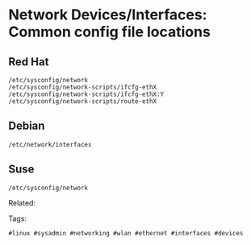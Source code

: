# Network Devices/Interfaces: Common config file locations

## Red Hat

```
/etc/sysconfig/network
/etc/sysconfig/network-scripts/ifcfg-ethX
/etc/sysconfig/network-scripts/ifcfg-ethX:Y
/etc/sysconfig/network-scripts/route-ethX
```

## Debian

```
/etc/network/interfaces
```

## Suse

```
/etc/sysconfig/network
```

Related:



Tags:

    #linux #sysadmin #networking #wlan #ethernet #interfaces #devices
